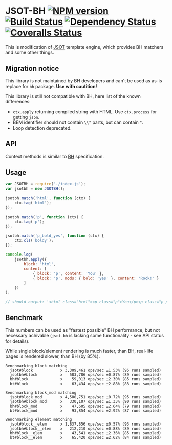 # JSOT-BH [![NPM version][npm-image]][npm-url] [![Build Status][travis-image]][travis-url] [![Dependency Status][depstat-image]][depstat-url] [![Coveralls Status][coveralls-image]][coveralls-url]

This is modification of [JSOT](https://github.com/floatdrop/jsot) template engine, which provides BH matchers and some other things.

## Migration notice

This library is not maintained by BH developers and can't be used as as-is replace for `bh` package. __Use with cautition!__

This library is still not compatible with BH, here list of the known differences:

 * `ctx.apply` returning compiled string with HTML. Use `ctx.process` for getting `json`.
 * BEM identifier should not contain `\\"` parts, but can contain `"`.
 * Loop detection deprecated.

## API

Context methods is similar to [BH](https://github.com/enb-make/bh#%D0%9A%D0%BB%D0%B0%D1%81%D1%81-ctx) specification.

## Usage

```js
var JSOTBH = require('./index.js');
var jsotbh = new JSOTBH();

jsotbh.match('html', function (ctx) {
    ctx.tag('html');
});

jsotbh.match('p', function (ctx) {
    ctx.tag('p');
});

jsotbh.match('p_bold_yes', function (ctx) {
    ctx.cls('boldy');
});

console.log(
    jsotbh.apply({
        block: 'html',
        content: [
            { block: 'p', content: 'You' },
            { block: 'p', mods: { bold: 'yes' }, content: 'Rock!' }
        ]
    })
);

// should output: '<html class="html"><p class="p">You</p><p class="p p_bold_yes boldy">Rock!</p></html>'
```

## Benchmark

This numbers can be used as "fastest possible" BH performance, but not necessary achivable (`jsot-bh` is lacking some functionality - see API status for details).

While single block/element rendering is much faster, than BH, real-life pages is rendered slower, than BH (by 85%).

```
Benchmarking block matching
  jsot#block            x 3,309,461 ops/sec ±1.53% (95 runs sampled)
  jsotbh#block          x   583,786 ops/sec ±0.87% (89 runs sampled)
  bh#block              x    59,013 ops/sec ±2.30% (85 runs sampled)
  bt#block              x    63,434 ops/sec ±2.88% (83 runs sampled)

Benchmarking block_mod matching
  jsot#block_mod        x 4,500,751 ops/sec ±0.72% (95 runs sampled)
  jsotbh#block_mod      x   330,107 ops/sec ±1.35% (90 runs sampled)
  bh#block_mod          x    47,605 ops/sec ±2.64% (79 runs sampled)
  bt#block_mod          x    93,854 ops/sec ±2.92% (87 runs sampled)

Benchmarking element matching
  jsot#block__elem      x 1,837,856 ops/sec ±0.57% (93 runs sampled)
  jsotbh#block__elem    x   212,210 ops/sec ±0.88% (89 runs sampled)
  bh#block__elem        x    43,541 ops/sec ±2.36% (85 runs sampled)
  bt#block__elem        x    65,420 ops/sec ±2.62% (84 runs sampled)
```

[npm-url]: https://npmjs.org/package/jsot-bh
[npm-image]: http://img.shields.io/npm/v/jsot-bh.svg

[travis-url]: https://travis-ci.org/floatdrop/jsot-bh
[travis-image]: http://img.shields.io/travis/floatdrop/jsot-bh.svg

[depstat-url]: https://david-dm.org/floatdrop/jsot-bh
[depstat-image]: https://david-dm.org/floatdrop/jsot-bh.svg?theme=shields.io

[coveralls-url]: https://coveralls.io/r/floatdrop/jsot-bh
[coveralls-image]: http://img.shields.io/coveralls/floatdrop/jsot-bh/master.svg
